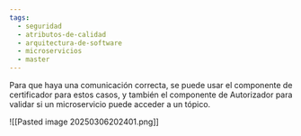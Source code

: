 ```yaml
---
tags:
  - seguridad
  - atributos-de-calidad
  - arquitectura-de-software
  - microservicios
  - master
---
```

Para que haya una comunicación correcta, se puede usar el componente de certificador para estos casos, y también el componente de Autorizador para validar si un microservicio puede acceder a un tópico.

![[Pasted image 20250306202401.png]]